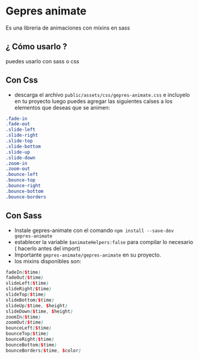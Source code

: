 # Gepres animate

Es una libreria de animaciones con mixins en sass

## ¿ Cómo usarlo ?
puedes usarlo con sass o css

## Con Css
* descarga el archivo `public/assets/css/gepres-animate.css` e incluyelo en tu proyecto luego puedes agregar las siguientes calses a los elementos que deseas que se animen:

```css
.fade-in
.fade-out
.slide-left
.slide-right
.slide-top
.slide-bottom
.slide-up
.slide-down
.zoom-in
.zoom-out
.bounce-left
.bounce-top
.bounce-right
.bounce-bottom
.bounce-borders
```

## Con Sass
* Instale gepres-animate con el comando `npm install --save-dev gepres-animate`
* establecer la variable `$animateHelpers:false` para compilar lo necesario ( hacerlo antes del import)
* Importante `gepres-animate/gepres-animate` en su proyecto.
* los mixins disponibles son: 
```scss
fadeIn($time)
fadeOut($time)
slideLeft($time)
slideRight($time)
slideTop($time)
slideBottom($time)
slideUp($time, $height)
slideDown($time, $height)
zoomIn($time)
zoomOut($time)
bounceLeft($time)
bounceTop($time)
bounceRight($time)
bounceBottom($time)
bounceBorders($time, $color)
```
